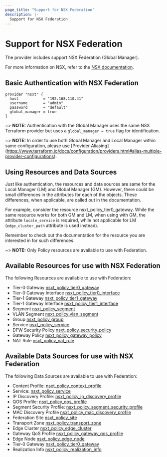 ```yaml
---
page_title: "Support for NSX Federation"
description: |-
  Support for NSX Federation
---
```


# Support for NSX Federation

The provider includes support NSX Federation (Global Manager).

For more information on NSX, refer to the [NSX documentation](https://techdocs.broadcom.com/us/en/vmware-cis/nsx.html).

## Basic Authentication with NSX Federation

```hcl
provider "nsxt" {
  host           = "192.168.110.41"
  username       = "admin"
  password       = "default"
  global_manager = true
}
```

~> **NOTE:**  Authentication with the Global Manager uses the same NSX Terraform provider but uses a `global_manager = true` flag for identification.

~> **NOTE:**  In order to use both Global Manager and Local Manager within same configuration, please use [Provider Aliasing] (<https://www.terraform.io/docs/configuration/providers.html#alias-multiple-provider-configurations>).

## Using Resources and Data Sources

Just like authentication, the resources and data sources are same for the Local Manager (LM) and Global Manager (GM). However, there could be small differences in the attributes for each of the objects. These differences, when applicable, are called out in the documentation.

For example, consider the resource nsxt_policy_tier0_gateway. While the same resource works for both GM and LM, when using with GM, the attribute `locale_service` is required, while not applicable for LM (`edge_cluster_path` attribute is used instead).

Remember to check out the documentation for the resource you are interested in for such differences.

~> **NOTE:**  Only Policy resources are available to use with Federation.

## Available Resources for use with NSX Federation

The following Resources are available to use with Federation:

* Tier-0 Gateway [nsxt_policy_tier0_gateway](https://www.terraform.io/docs/providers/nsxt/r/policy_tier0_gateway)
* Tier-0 Gateway Interface [nsxt_policy_tier0_interface](https://www.terraform.io/docs/providers/nsxt/r/policy_tier0_gateway_interface)
* Tier-1 Gateway [nsxt_policy_tier1_gateway](https://www.terraform.io/docs/providers/nsxt/r/policy_tier1_gateway)
* Tier-1 Gateway Interface [nsxt_policy_tier1_interface](https://www.terraform.io/docs/providers/nsxt/r/policy_tier1_gateway_interface)
* Segment [nsxt_policy_segment](https://www.terraform.io/docs/providers/nsxt/r/policy_segment)
* VLAN Segment [nsxt_policy_vlan_segment](https://www.terraform.io/docs/providers/nsxt/r/policy_vlan_segment)
* Group [nsxt_policy_group](https://www.terraform.io/docs/providers/nsxt/r/policy_group)
* Service [nsxt_policy_service](https://www.terraform.io/docs/providers/nsxt/r/policy_service)
* DFW Security Policy [nsxt_policy_security_policy](https://www.terraform.io/docs/providers/nsxt/r/policy_security_policy)
* Gateway Policy [nsxt_policy_gateway_policy](https://www.terraform.io/docs/providers/nsxt/r/policy_gateway_policy)
* NAT Rule [nsxt_policy_nat_rule](https://www.terraform.io/docs/providers/nsxt/r/policy_nat_rule)

## Available Data Sources for use with NSX Federation

The following Data Sources are available to use with Federation:

* Content Profile: [nsxt_policy_context_profile](https://www.terraform.io/docs/providers/nsxt/d/policy_contnext_profile)
* Service: [nsxt_policy_service](https://www.terraform.io/docs/providers/nsxt/d/policy_service)
* IP Discovery Profile: [nsxt_policy_ip_discovery_profile](https://www.terraform.io/docs/providers/nsxt/d/policy_ip_discovery_profile)
* QOS Profile: [nsxt_policy_qos_profile](https://www.terraform.io/docs/providers/nsxt/d/policy_qos_profile)
* Segment Security Profile: [nsxt_policy_segment_security_profile](https://www.terraform.io/docs/providers/nsxt/d/policy_segment_security_profile)
* MAC Discovery Profile [nsxt_policy_mac_discovery_profile](https://www.terraform.io/docs/providers/nsxt/d/policy_mac_discovery_profile)
* Federation Site [nsxt_policy_site](https://www.terraform.io/docs/providers/nsxt/d/policy_site)
* Transport Zone [nsxt_policy_transport_zone](https://www.terraform.io/docs/providers/nsxt/d/policy_transport_zone)
* Edge Cluster [nsxt_policy_edge_cluster](https://www.terraform.io/docs/providers/nsxt/d/policy_edge_cluster)
* Gateway QoS Profile [nsxt_policy_gateway_qos_profile](https://www.terraform.io/docs/providers/nsxt/d/_policy_gateway_qos_profile)
* Edge Node [nsxt_policy_edge_node](https://www.terraform.io/docs/providers/nsxt/d/policy_edge_node)
* Tier-0 Gateway [nsxt_policy_tier0_gateway](https://www.terraform.io/docs/providers/nsxt/d/policy_tier0_gateway)
* Realization Info [nsxt_policy_realization_info](https://www.terraform.io/docs/providers/nsxt/d/policy_realization_info)
